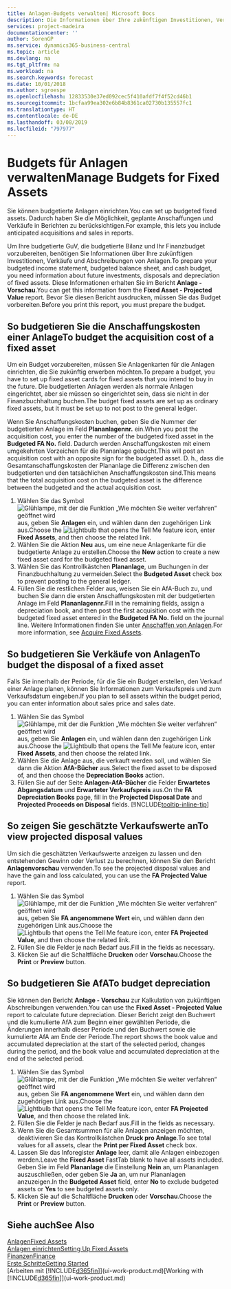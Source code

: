 ```yaml
---
title: Anlagen-Budgets verwalten| Microsoft Docs
description: Die Informationen über Ihre zukünftigen Investitionen, Verkäufe und Abschreibungen von Anlagen, die Ihnen helfen, Budget- und Planungen vorzubereiten.
services: project-madeira
documentationcenter: ''
author: SorenGP
ms.service: dynamics365-business-central
ms.topic: article
ms.devlang: na
ms.tgt_pltfrm: na
ms.workload: na
ms.search.keywords: forecast
ms.date: 10/01/2018
ms.author: sgroespe
ms.openlocfilehash: 12833530e37ed092cec5f410afdf7f4f52cd46b1
ms.sourcegitcommit: 1bcfaa99ea302e6b84b8361ca02730b135557fc1
ms.translationtype: HT
ms.contentlocale: de-DE
ms.lasthandoff: 03/08/2019
ms.locfileid: "797977"
---
```

# <a name="manage-budgets-for-fixed-assets"></a><span data-ttu-id="08ed2-103">Budgets für Anlagen verwalten</span><span class="sxs-lookup"><span data-stu-id="08ed2-103">Manage Budgets for Fixed Assets</span></span>
<span data-ttu-id="08ed2-104">Sie können budgetierte Anlagen einrichten.</span><span class="sxs-lookup"><span data-stu-id="08ed2-104">You can set up budgeted fixed assets.</span></span> <span data-ttu-id="08ed2-105">Dadurch haben Sie die Möglichkeit, geplante Anschaffungen und Verkäufe in Berichten zu berücksichtigen.</span><span class="sxs-lookup"><span data-stu-id="08ed2-105">For example, this lets you include anticipated acquisitions and sales in reports.</span></span>  

<span data-ttu-id="08ed2-106">Um Ihre budgetierte GuV, die budgetierte Bilanz und Ihr Finanzbudget vorzubereiten, benötigen Sie Informationen über Ihre zukünftigen Investitionen, Verkäufe und Abschreibungen von Anlagen.</span><span class="sxs-lookup"><span data-stu-id="08ed2-106">To prepare your budgeted income statement, budgeted balance sheet, and cash budget, you need information about future investments, disposals and depreciation of fixed assets.</span></span> <span data-ttu-id="08ed2-107">Diese Informationen erhalten Sie im Bericht **Anlage - Vorschau**.</span><span class="sxs-lookup"><span data-stu-id="08ed2-107">You can get this information from the **Fixed Asset - Projected Value** report.</span></span> <span data-ttu-id="08ed2-108">Bevor Sie diesen Bericht ausdrucken, müssen Sie das Budget vorbereiten.</span><span class="sxs-lookup"><span data-stu-id="08ed2-108">Before you print this report, you must prepare the budget.</span></span>  

## <a name="to-budget-the-acquisition-cost-of-a-fixed-asset"></a><span data-ttu-id="08ed2-109">So budgetieren Sie die Anschaffungskosten einer Anlage</span><span class="sxs-lookup"><span data-stu-id="08ed2-109">To budget the acquisition cost of a fixed asset</span></span>
<span data-ttu-id="08ed2-110">Um ein Budget vorzubereiten, müssen Sie Anlagenkarten für die Anlagen einrichten, die Sie zukünftig erwerben möchten.</span><span class="sxs-lookup"><span data-stu-id="08ed2-110">To prepare a budget, you have to set up fixed asset cards for fixed assets that you intend to buy in the future.</span></span> <span data-ttu-id="08ed2-111">Die budgetierten Anlagen werden als normale Anlagen eingerichtet, aber sie müssen so eingerichtet sein, dass sie nicht in der Finanzbuchhaltung buchen.</span><span class="sxs-lookup"><span data-stu-id="08ed2-111">The budget fixed assets are set up as ordinary fixed assets, but it must be set up to not post to the general ledger.</span></span>

<span data-ttu-id="08ed2-112">Wenn Sie Anschaffungskosten buchen, geben Sie die Nummer der budgetierten Anlage im Feld **Plananlagennr.** ein.</span><span class="sxs-lookup"><span data-stu-id="08ed2-112">When you post the acquisition cost, you enter the number of the budgeted fixed asset in the **Budgeted FA No.** field.</span></span> <span data-ttu-id="08ed2-113">Dadurch werden Anschaffungskosten mit einem umgekehrten Vorzeichen für die Plananlage gebucht.</span><span class="sxs-lookup"><span data-stu-id="08ed2-113">This will post an acquisition cost with an opposite sign for the budgeted asset.</span></span> <span data-ttu-id="08ed2-114">D. h., dass die Gesamtanschaffungskosten der Plananlage die Differenz zwischen den budgetierten und den tatsächlichen Anschaffungskosten sind.</span><span class="sxs-lookup"><span data-stu-id="08ed2-114">This means that the total acquisition cost on the budgeted asset is the difference between the budgeted and the actual acquisition cost.</span></span>

1. <span data-ttu-id="08ed2-115">Wählen Sie das Symbol ![Glühlampe, mit der die Funktion „Wie möchten Sie weiter verfahren“ geöffnet wird](media/ui-search/search_small.png "Wie möchten Sie weiter verfahren?") aus, geben Sie **Anlagen** ein, und wählen dann den zugehörigen Link aus.</span><span class="sxs-lookup"><span data-stu-id="08ed2-115">Choose the ![Lightbulb that opens the Tell Me feature](media/ui-search/search_small.png "Tell me what you want to do") icon, enter **Fixed Assets**, and then choose the related link.</span></span>
2. <span data-ttu-id="08ed2-116">Wählen Sie die Aktion **Neu** aus, um eine neue Anlagenkarte für die budgetierte Anlage zu erstellen.</span><span class="sxs-lookup"><span data-stu-id="08ed2-116">Choose the **New** action to create a new fixed asset card for the budgeted fixed asset.</span></span>
3. <span data-ttu-id="08ed2-117">Wählen Sie das Kontrollkästchen **Plananlage**, um Buchungen in der Finanzbuchhaltung zu vermeiden.</span><span class="sxs-lookup"><span data-stu-id="08ed2-117">Select the **Budgeted Asset** check box to prevent posting to the general ledger.</span></span>
4. <span data-ttu-id="08ed2-118">Füllen Sie die restlichen Felder aus, weisen Sie ein AfA-Buch zu, und buchen Sie dann die ersten Anschaffungskosten mit der budgetierten Anlage im Feld **Plananlagennr.**</span><span class="sxs-lookup"><span data-stu-id="08ed2-118">Fill in the remaining fields, assign a depreciation book, and then post the first acquisition cost with the budgeted fixed asset entered in the **Budgeted FA No.** field on the journal line.</span></span> <span data-ttu-id="08ed2-119">Weitere Informationen finden Sie unter [Anschaffen von Anlagen](fa-how-acquire.md).</span><span class="sxs-lookup"><span data-stu-id="08ed2-119">For more information, see [Acquire Fixed Assets](fa-how-acquire.md).</span></span>

## <a name="to-budget-the-disposal-of-a-fixed-asset"></a><span data-ttu-id="08ed2-120">So budgetieren Sie Verkäufe von Anlagen</span><span class="sxs-lookup"><span data-stu-id="08ed2-120">To budget the disposal of a fixed asset</span></span>
<span data-ttu-id="08ed2-121">Falls Sie innerhalb der Periode, für die Sie ein Budget erstellen, den Verkauf einer Anlage planen, können Sie Informationen zum Verkaufspreis und zum Verkaufsdatum eingeben.</span><span class="sxs-lookup"><span data-stu-id="08ed2-121">If you plan to sell assets within the budget period, you can enter information about sales price and sales date.</span></span>

1. <span data-ttu-id="08ed2-122">Wählen Sie das Symbol ![Glühlampe, mit der die Funktion „Wie möchten Sie weiter verfahren“ geöffnet wird](media/ui-search/search_small.png "Wie möchten Sie weiter verfahren?") aus, geben Sie **Anlagen** ein, und wählen dann den zugehörigen Link aus.</span><span class="sxs-lookup"><span data-stu-id="08ed2-122">Choose the ![Lightbulb that opens the Tell Me feature](media/ui-search/search_small.png "Tell me what you want to do") icon, enter **Fixed Assets**, and then choose the related link.</span></span>
2. <span data-ttu-id="08ed2-123">Wählen Sie die Anlage aus, die verkauft werden soll, und wählen Sie dann die Aktion **AfA-Bücher** aus.</span><span class="sxs-lookup"><span data-stu-id="08ed2-123">Select the fixed asset to be disposed of, and then choose the **Depreciation Books** action.</span></span>
3. <span data-ttu-id="08ed2-124">Füllen Sie auf der Seite **Anlagen-AfA-Bücher** die Felder **Erwartetes Abgangsdatum** und **Erwarteter Verkaufspreis** aus.</span><span class="sxs-lookup"><span data-stu-id="08ed2-124">On the **FA Depreciation Books** page, fill in the **Projected Disposal Date** and **Projected Proceeds on Disposal** fields.</span></span> [!INCLUDE[tooltip-inline-tip](includes/tooltip-inline-tip_md.md)]

## <a name="to-view-projected-disposal-values"></a><span data-ttu-id="08ed2-125">So zeigen Sie geschätzte Verkaufswerte an</span><span class="sxs-lookup"><span data-stu-id="08ed2-125">To view projected disposal values</span></span>
<span data-ttu-id="08ed2-126">Um sich die geschätzten Verkaufswerte anzeigen zu lassen und den entstehenden Gewinn oder Verlust zu berechnen, können Sie den Bericht **Anlagenvorschau** verwenden.</span><span class="sxs-lookup"><span data-stu-id="08ed2-126">To see the projected disposal values and have the gain and loss calculated, you can use the **FA Projected Value** report.</span></span>

1. <span data-ttu-id="08ed2-127">Wählen Sie das Symbol ![Glühlampe, mit der die Funktion „Wie möchten Sie weiter verfahren“ geöffnet wird](media/ui-search/search_small.png "Wie möchten Sie weiter verfahren?") aus, geben Sie **FA angenommene Wert** ein, und wählen dann den zugehörigen Link aus.</span><span class="sxs-lookup"><span data-stu-id="08ed2-127">Choose the ![Lightbulb that opens the Tell Me feature](media/ui-search/search_small.png "Tell me what you want to do") icon, enter **FA Projected Value**, and then choose the related link.</span></span>
2. <span data-ttu-id="08ed2-128">Füllen Sie die Felder je nach Bedarf aus.</span><span class="sxs-lookup"><span data-stu-id="08ed2-128">Fill in the fields as necessary.</span></span>
3. <span data-ttu-id="08ed2-129">Klicken Sie auf die Schaltfläche **Drucken** oder **Vorschau**.</span><span class="sxs-lookup"><span data-stu-id="08ed2-129">Choose the **Print** or **Preview** button.</span></span>

## <a name="to-budget-depreciation"></a><span data-ttu-id="08ed2-130">So budgetieren Sie AfA</span><span class="sxs-lookup"><span data-stu-id="08ed2-130">To budget depreciation</span></span>
<span data-ttu-id="08ed2-131">Sie können den Bericht **Anlage - Vorschau** zur Kalkulation von zukünftigen Abschreibungen verwenden.</span><span class="sxs-lookup"><span data-stu-id="08ed2-131">You can use the **Fixed Asset - Projected Value** report to calculate future depreciation.</span></span> <span data-ttu-id="08ed2-132">Dieser Bericht zeigt den Buchwert und die kumulierte AfA zum Beginn einer gewählten Periode, die Änderungen innerhalb dieser Periode und den Buchwert sowie die kumulierte AfA am Ende der Periode.</span><span class="sxs-lookup"><span data-stu-id="08ed2-132">The report shows the book value and accumulated depreciation at the start of the selected period, changes during the period, and the book value and accumulated depreciation at the end of the selected period.</span></span>

1. <span data-ttu-id="08ed2-133">Wählen Sie das Symbol ![Glühlampe, mit der die Funktion „Wie möchten Sie weiter verfahren“ geöffnet wird](media/ui-search/search_small.png "Wie möchten Sie weiter verfahren?") aus, geben Sie **FA angenommene Wert** ein, und wählen dann den zugehörigen Link aus.</span><span class="sxs-lookup"><span data-stu-id="08ed2-133">Choose the ![Lightbulb that opens the Tell Me feature](media/ui-search/search_small.png "Tell me what you want to do") icon, enter **FA Projected Value**, and then choose the related link.</span></span>
2. <span data-ttu-id="08ed2-134">Füllen Sie die Felder je nach Bedarf aus.</span><span class="sxs-lookup"><span data-stu-id="08ed2-134">Fill in the fields as necessary.</span></span>
3. <span data-ttu-id="08ed2-135">Wenn Sie die Gesamtsummen für alle Anlagen anzeigen möchten, deaktivieren Sie das Kontrollkästchen **Druck pro Anlage**.</span><span class="sxs-lookup"><span data-stu-id="08ed2-135">To see total values for all assets, clear the **Print per Fixed Asset** check box.</span></span>
4. <span data-ttu-id="08ed2-136">Lassen Sie das Inforegister **Anlage** leer, damit alle Anlagen einbezogen werden.</span><span class="sxs-lookup"><span data-stu-id="08ed2-136">Leave the **Fixed Asset** FastTab blank to have all assets included.</span></span> <span data-ttu-id="08ed2-137">Geben Sie im Feld **Plananlage** die Einstellung **Nein** an, um Plananlagen auszuschließen, oder geben Sie **Ja** an, um nur Plananlagen anzuzeigen.</span><span class="sxs-lookup"><span data-stu-id="08ed2-137">In the **Budgeted Asset** field, enter **No** to exclude budgeted assets or **Yes** to see budgeted assets only.</span></span>
5. <span data-ttu-id="08ed2-138">Klicken Sie auf die Schaltfläche **Drucken** oder **Vorschau**.</span><span class="sxs-lookup"><span data-stu-id="08ed2-138">Choose the **Print** or **Preview** button.</span></span>

## <a name="see-also"></a><span data-ttu-id="08ed2-139">Siehe auch</span><span class="sxs-lookup"><span data-stu-id="08ed2-139">See Also</span></span>
[<span data-ttu-id="08ed2-140">Anlagen</span><span class="sxs-lookup"><span data-stu-id="08ed2-140">Fixed Assets</span></span>](fa-manage.md)  
[<span data-ttu-id="08ed2-141">Anlagen einrichten</span><span class="sxs-lookup"><span data-stu-id="08ed2-141">Setting Up Fixed Assets</span></span>](fa-setup.md)  
[<span data-ttu-id="08ed2-142">Finanzen</span><span class="sxs-lookup"><span data-stu-id="08ed2-142">Finance</span></span>](finance.md)  
[<span data-ttu-id="08ed2-143">Erste Schritte</span><span class="sxs-lookup"><span data-stu-id="08ed2-143">Getting Started</span></span>](product-get-started.md)  
<span data-ttu-id="08ed2-144">[Arbeiten mit [!INCLUDE[d365fin](includes/d365fin_md.md)]](ui-work-product.md)</span><span class="sxs-lookup"><span data-stu-id="08ed2-144">[Working with [!INCLUDE[d365fin](includes/d365fin_md.md)]](ui-work-product.md)</span></span>
